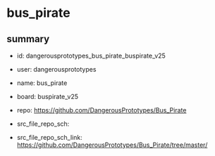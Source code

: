 # bus_pirate
 
## summary 
* id: dangerousprototypes_bus_pirate_buspirate_v25
* user: dangerousprototypes
* name: bus_pirate
* board: buspirate_v25
* repo: https://github.com/DangerousPrototypes/Bus_Pirate



* src_file_repo_sch: 
* src_file_repo_sch_link: https://github.com/DangerousPrototypes/Bus_Pirate/tree/master/






